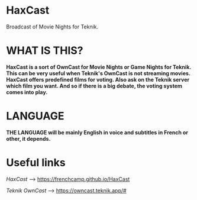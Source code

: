 # HaxCast
Broadcast of Movie Nights for Teknik.

# WHAT IS THIS?
**HaxCast is a sort of OwnCast for Movie Nights or Game Nights for Teknik.**
**This can be very useful when Teknik's OwnCast is not streaming movies.**
**HaxCast offers predefined films for voting. Also ask on the Teknik server which film you want. And so if there is a big debate, the voting system comes into play.**

# LANGUAGE
**THE LANGUAGE will be mainly English in voice and subtitles in French or other, it depends.**

# Useful links

*HaxCast* --> https://frenchcamp.github.io/HaxCast

*Teknik OwnCast* --> https://owncast.teknik.app/#



